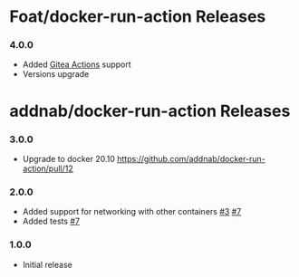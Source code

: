 # Foat/docker-run-action Releases

### 4.0.0

- Added [Gitea Actions](https://docs.gitea.com/next/usage/actions/overview) support
- Versions upgrade

# addnab/docker-run-action Releases

### 3.0.0

- Upgrade to docker 20.10 https://github.com/addnab/docker-run-action/pull/12

### 2.0.0

- Added support for networking with other containers [#3](https://github.com/addnab/docker-run-action/pull/3) [#7](https://github.com/addnab/docker-run-action/pull/7)
- Added tests [#7](https://github.com/addnab/docker-run-action/pull/7)

### 1.0.0

- Initial release
